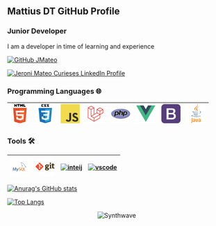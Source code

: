 ## Mattius DT GitHub Profile


### Junior Developer 

I am a developer in time of learning and experience


[![GitHub JMateo](https://img.shields.io/github/followers/JeroniMateo?label=follow&style=social)](https://github.com/JeroniMateo)

  
  <a href="https://www.linkedin.com/in/jeroni-mateo-curieses-b213691ab/">
    <img src="https://www.vectorlogo.zone/logos/linkedin/linkedin-icon.svg" alt="Jeroni Mateo Curieses LinkedIn Profile" height="30" width="30">
  </a>
  

### Programming Languages 🌐

| [<img src="https://raw.githubusercontent.com/github/explore/80688e429a7d4ef2fca1e82350fe8e3517d3494d/topics/html/html.png" alt="HTML" width="44">](https://HTML.com/)  | [<img src="https://raw.githubusercontent.com/github/explore/80688e429a7d4ef2fca1e82350fe8e3517d3494d/topics/css/css.png" alt="CSS" width="44">](https://css.com/) |  [<img src="https://raw.githubusercontent.com/github/explore/80688e429a7d4ef2fca1e82350fe8e3517d3494d/topics/javascript/javascript.png" alt="Javascript" width="44">](https://js.com/) | [<img src="https://raw.githubusercontent.com/github/explore/80688e429a7d4ef2fca1e82350fe8e3517d3494d/topics/laravel/laravel.png" alt="Laravel" width="44">](https://laravel.com/) | [<img src="https://raw.githubusercontent.com/github/explore/80688e429a7d4ef2fca1e82350fe8e3517d3494d/topics/php/php.png" alt="php" width="44">](https://php.net/)  | [<img src="https://raw.githubusercontent.com/github/explore/80688e429a7d4ef2fca1e82350fe8e3517d3494d/topics/vue/vue.png" alt="Vue" width="44">](https://vuejs.org/)  |  [<img src="https://raw.githubusercontent.com/github/explore/80688e429a7d4ef2fca1e82350fe8e3517d3494d/topics/bootstrap/bootstrap.png" alt="Bootstrap" width="44">](https://getbootstrap.com/) | [<img src="https://raw.githubusercontent.com/github/explore/80688e429a7d4ef2fca1e82350fe8e3517d3494d/topics/java/java.png" alt="jQuery" width="44">](https://java.com/)
|---|---|---|---|---|---|---|---|

### Tools 🛠️

| [<img src="https://raw.githubusercontent.com/github/explore/80688e429a7d4ef2fca1e82350fe8e3517d3494d/topics/mysql/mysql.png" alt="mysql" width="44">](https://www.mysql.com/)  | [<img src="https://raw.githubusercontent.com/github/explore/80688e429a7d4ef2fca1e82350fe8e3517d3494d/topics/git/git.png" alt="Git" width="44">](https://git-scm.com/) |  [<img src="https://img2.freepng.es/20180713/pue/kisspng-intellij-idea-integrated-development-environment-c-php-logo-5b49211a05cb74.1521543515315192580237.jpg" alt="inteij" width="44">](https://www.jetbrains.com/phpstorm/) | [<img src="https://upload.wikimedia.org/wikipedia/commons/thumb/2/2d/Visual_Studio_Code_1.18_icon.svg/1200px-Visual_Studio_Code_1.18_icon.svg.png" alt="vscode" width="24">](https://code.visualstudio.com/) 
|---|---|---|---|


[![Anurag's GitHub stats](https://github-readme-stats.vercel.app/api?username=JeroniMateo)](https://github.com/JeroniMateo/github-readme-stats)


[![Top Langs](https://github-readme-stats.vercel.app/api/top-langs/?username=JeroniMateo&layout=compact)](https://github.com/JeroniMateo/github-readme-stats)

<p align="center"><img src="https://thumbs.gfycat.com/GoodnaturedFondGaur-size_restricted.gif" alt="Synthwave" height="300" width="500"></p>
